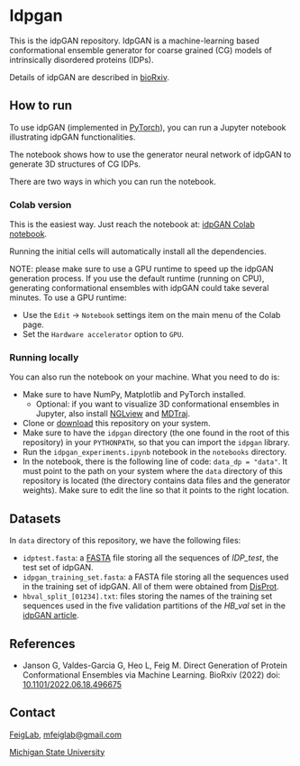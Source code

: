 # Idpgan

This is the idpGAN repository. IdpGAN is a machine-learning based conformational ensemble generator for coarse grained (CG) models of intrinsically disordered proteins (IDPs).

Details of idpGAN are described in [bioRxiv](https://www.biorxiv.org/content/10.1101/2022.06.18.496675v1).

## How to run

To use idpGAN (implemented in [PyTorch](https://pytorch.org)), you can run a Jupyter notebook illustrating idpGAN functionalities.

The notebook shows how to use the generator neural network of idpGAN to generate 3D structures of CG IDPs.

There are two ways in which you can run the notebook.

### Colab version

This is the easiest way. Just reach the notebook at: [idpGAN Colab notebook](https://colab.research.google.com/github/feiglab/idpgan/blob/main/notebooks/idpgan_experiments.ipynb).

Running the initial cells will automatically install all the dependencies.

NOTE: please make sure to use a GPU runtime to speed up the idpGAN generation process. If you use the default runtime (running on CPU), generating conformational ensembles with idpGAN could take several minutes. To use a GPU runtime:
  - Use the `Edit` -> `Notebook` settings item on the main menu of the Colab page.
  - Set the `Hardware accelerator` option to `GPU`.

### Running locally

You can also run the notebook on your machine. What you need to do is:
  - Make sure to have NumPy, Matplotlib and PyTorch installed.
    - Optional: if you want to visualize 3D conformational ensembles in Jupyter, also install [NGLview](https://github.com/nglviewer/nglview) and [MDTraj](https://github.com/mdtraj/mdtraj).
  - Clone or [download](https://github.com/feiglab/idpgan/archive/refs/heads/main.zip) this repository on your system.
  - Make sure to have the `idpgan` directory (the one found in the root of this repository) in your `PYTHONPATH`, so that you can import the `idpgan` library.
  - Run the `idpgan_experiments.ipynb` notebook in the `notebooks` directory.
  - In the notebook, there is the following line of code: `data_dp = "data"`. It must point to the path on your system where the `data` directory of this repository is located (the directory contains data files and the generator weights). Make sure to edit the line so that it points to the right location.

## Datasets

In `data` directory of this repository, we have the following files:
  - `idptest.fasta`: a [FASTA](https://en.wikipedia.org/wiki/FASTA_format) file storing all the sequences of *IDP_test*, the test set of idpGAN.
  - `idpgan_training_set.fasta`: a FASTA file storing all the sequences used in the training set of idpGAN. All of them were obtained from [DisProt](https://disprot.org).
  - `hbval_split_[01234].txt`: files storing the names of the training set sequences used in the five validation partitions of the *HB_val* set in the [idpGAN article](https://www.biorxiv.org/content/10.1101/2022.06.18.496675v1).
  
## References

- Janson G, Valdes-Garcia G, Heo L, Feig M. Direct Generation of Protein Conformational Ensembles via Machine Learning.
BioRxiv (2022) doi: [10.1101/2022.06.18.496675](https://www.biorxiv.org/content/10.1101/2022.06.18.496675v1.article-info)


## Contact

[FeigLab](https://feig.bch.msu.edu), mfeiglab@gmail.com

[Michigan State University](https://msu.edu)
